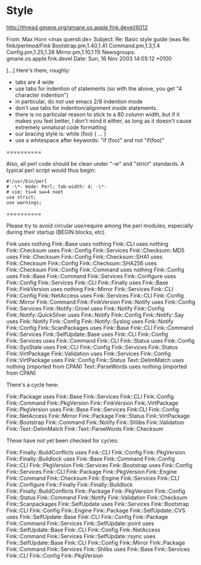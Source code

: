 Style
==========
<http://thread.gmane.org/gmane.os.apple.fink.devel/6012>

From: Max Horn <max <at> quendi.de>
Subject: Re: Basic style guide (was Re: fink/perlmod/Fink Bootstrap.pm,1.40,1.41 Command.pm,1.3,1.4 Config.pm,1.25,1.26 Mirror.pm,1.10,1.11)
Newsgroups: gmane.os.apple.fink.devel
Date: Sun, 16 Nov 2003 14:05:12 +0100

[...] Here's them, roughly:

* tabs are 4 wide
* use tabs for indention of statements (so with the above, you get "4 
character indention")
* in particular, do *not* use emacs 2/8 indention mode
* don't use tabs for indention/alignment *inside* statements.
* there is no particular reason to stick to a 80 column width, but if 
it makes you feel better, I don't mind it either, as long as it doesn't 
cause extremely unnatural code formatting
* our bracing style is:
    while (foo) {
    ...
    }
* use a whitespace after keywords:  "if (foo)" and not "if(foo)"

==========

Also, all perl code should be clean under "-w" and "strict" standards. A typical perl script would thus begin:

    #!/usr/bin/perl
    # -\*- mode: Perl; tab-width: 4; -\*-
    # vim: ts=4 sw=4 noet
    use strict;
    use warnings;

==========

Please try to avoid circular use/require among the perl modules, especially during their startup (BEGIN blocks, etc).

  Fink uses nothing
  Fink::Base uses nothing
  Fink::CLI uses nothing
  Fink::Checksum uses Fink::Config Fink::Services
  Fink::Checksum::MD5 uses Fink::Checksum Fink::Config
  Fink::Checksum::SHA1 uses Fink::Checksum Fink::Config
  Fink::Checksum::SHA256 uses Fink::Checksum Fink::Config
  Fink::Command uses nothing
  Fink::Config uses Fink::Base Fink::Command Fink::Services
  Fink::Configure uses Fink::Config Fink::Services Fink::CLI
  Fink::Finally uses Fink::Base
  Fink::FinkVersion uses nothing
  Fink::Mirror Fink::Services Fink::CLI Fink::Config
  Fink::NetAccess uses Fink::Services Fink::CLI Fink::Config Fink::Mirror Fink::Command Fink::FinkVersion
  Fink::Notify uses Fink::Config Fink::Services
  Fink::Notify::Growl uses Fink::Notify Fink::Config
  Fink::Notify::QuickSilver uses Fink::Notify Fink::Config
  Fink::Notify::Say uses Fink::Notify Fink::Config
  Fink::Notify::Syslog uses Fink::Notify Fink::Config
  Fink::ScanPackages uses Fink::Base Fink::CLI Fink::Command Fink::Services
  Fink::SelfUpdate::Base uses Fink::CLI Fink::Config
  Fink::Services uses Fink::Command Fink::CLI
  Fink::Status uses Fink::Config
  Fink::SysState uses Fink::CLI Fink::Config Fink::Services Fink::Status Fink::VirtPackage
  Fink::Validation uses Fink::Services Fink::Config
  Fink::VirtPackage uses Fink::Config Fink::Status
  Text::DelimMatch uses nothing (imported from CPAN)
  Text::ParseWords uses nothing (imported from CPAN)

There's a cycle here:

  Fink::Package uses Fink::Base Fink::Services Fink::CLI Fink::Config Fink::Command Fink::PkgVersion Fink::FinkVersion Fink::VirtPackage
  Fink::PkgVersion uses Fink::Base Fink::Services Fink:CLI Fink::Config Fink::NetAccess Fink::Mirror Fink::Package Fink::Status Fink::VirtPackage Fink::Bootstrap Fink::Command Fink::Notify Fink::Shlibs Fink::Validation Fink::Text::DelimMatch Fink::Text::ParseWords Fink::Checksum

These have not yet been checked for cycles:

  Fink::Finally::BuildConflicts uses Fink::CLI Fink::Config Fink::PkgVersion
  Fink::Finally::Buildlock uses Fink::Base Fink::Command Fink::Config Fink::CLI Fink::PkgVersion Fink::Services
  Fink::Bootstrap uses Fink::Config Fink::Services Fink::CLI Fink::Package Fink::PkgVersion Fink::Engine Fink::Command Fink::Checksum
  Fink::Engine Fink::Services Fink::CLI Fink::Configure Fink::Finally Fink::Finally::Buildlock Fink::Finally::BuildConflicts Fink::Package Fink::PkgVersion Fink::Config Fink::Status Fink::Command Fink::Notify Fink::Validation Fink::Checksum Fink::Scanpackages
  Fink::SelfUpdate uses Fink::Services Fink::Bootstrap Fink::CLI Fink::Config Fink::Engine Fink::Package
  Fink::SelfUpdate::CVS uses Fink::SelfUpdate::Base Fink::CLI Fink::Config Fink::Package Fink::Command Fink::Services
  Fink::SelfUpdate::point uses Fink::SelfUpdate::Base Fink::CLI Fink::Config Fink::NetAccess Fink::Command Fink::Services
  Fink::SelfUpdate::rsync uses Fink::SelfUpdate::Base Fink::CLI Fink::Config Fink::Mirror Fink::Package Fink::Command Fink::Services
  Fink::Shlibs uses Fink::Base Fink::Services Fink::CLI Fink::Config Fink::PkgVersion 

